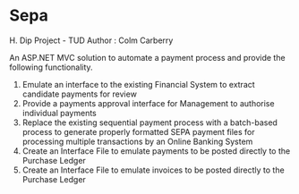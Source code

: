 # Sepa
H. Dip Project - TUD 
Author : Colm Carberry 

An ASP.NET MVC solution  to automate a payment process and provide the following functionality.
1.	Emulate an interface to the existing Financial System to extract candidate payments for review 
2.	Provide a payments approval interface for Management to authorise individual payments
3.	Replace the existing sequential payment process with a batch-based process to generate properly formatted SEPA payment files for processing multiple transactions by an Online Banking System
7.	Create an Interface File to emulate payments to be posted directly to the Purchase Ledger
8.  Create an Interface File to emulate invoices to be posted directly to the Purchase Ledger


